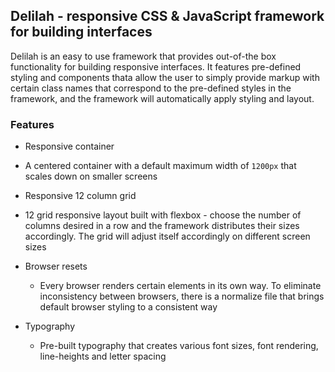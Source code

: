## Delilah - responsive CSS & JavaScript framework for building interfaces

Delilah is an easy to use framework that provides out-of-the box functionality for building responsive interfaces.
It features pre-defined styling and components thata allow the user to simply provide markup with certain class 
names that correspond to the pre-defined styles in the framework, and the framework will automatically apply styling
and layout.

### Features

- Responsive container

- A centered container with a default maximum width of `1200px` that scales down on smaller screens
- Responsive 12 column grid

- 12 grid responsive layout built with flexbox - choose the number of columns desired in a row and the framework distributes their sizes accordingly. The grid will adjust itself accordingly on different screen sizes
  
- Browser resets
  - Every browser renders certain elements in its own way. To eliminate inconsistency between browsers, there is a normalize file that brings default browser styling to a consistent way
  
- Typography
  - Pre-built typography that creates various font sizes, font rendering, line-heights and letter spacing
    
    

